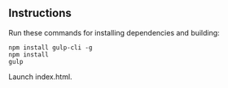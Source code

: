## Instructions

Run these commands for installing dependencies and building:
```
npm install gulp-cli -g
npm install
gulp
```
Launch index.html.